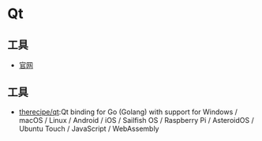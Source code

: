 # Qt

## 工具

* [官网](https://www.qt.io)

## 工具

* [therecipe/qt](https://github.com/therecipe/qt):Qt binding for Go (Golang) with support for Windows / macOS / Linux / Android / iOS / Sailfish OS / Raspberry Pi / AsteroidOS / Ubuntu Touch / JavaScript / WebAssembly
